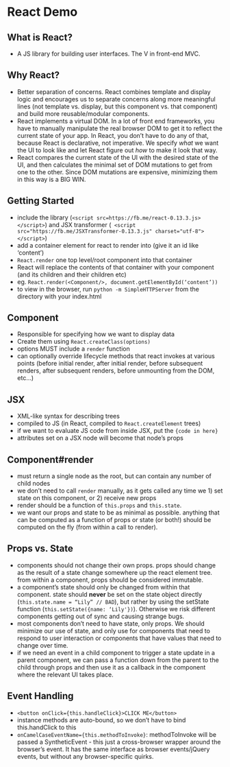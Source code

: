 # React Demo

## What is React?
- A JS library for building user interfaces.  The V in front-end MVC. 

## Why React?
- Better separation of concerns.  React combines template and display logic and encourages us to separate concerns along more meaningful lines (not template vs. display, but this component vs. that component) and build more reusable/modular components. 
- React implements a virtual DOM.  In a lot of front end frameworks, you have to manually manipulate the real browser DOM to get it to reflect the current state of your app.  In React, you don’t have to do any of that, because React is declarative, not imperative.  We specify *what* we want the UI to look like and let React figure out *how* to make it look that way.
- React compares the current state of the UI with the desired state of the UI, and then calculates the minimal set of DOM mutations to get from one to the other.  Since DOM mutations are expensive, minimizing them in this way is a BIG WIN.

## Getting Started
- include the library (`<script src=https://fb.me/react-0.13.3.js></script>`) and JSX transformer (` <script src="https://fb.me/JSXTransformer-0.13.3.js" charset="utf-8"></script>`)
- add a container element for react to render into (give it an id like ‘content’)
- `React.render` one top level/root component into that container
- React will replace the contents of that container with your component (and its children and their children etc)
- eg. `React.render(<Component/>, document.getElementById(‘content’))`
- to view in the browser, run `python -m SimpleHTTPServer` from the directory with your index.html

## Component
- Responsible for specifying how we want to display data
- Create them using `React.createClass(options)`
- options MUST include a `render` function
- can optionally override lifecycle methods that react invokes at various points (before initial render, after initial render, before subsequent renders, after subsequent renders, before unmounting from the DOM, etc...)

## JSX
- XML-like syntax for describing trees
- compiled to JS (in React, compiled to `React.createElement` trees)
- if we want to evaluate JS code from inside JSX, put the `{code in here}`
- attributes set on a JSX node will become that node’s props

## Component#render
- must return a single node as the root, but can contain any number of child nodes
- we don’t need to call `render` manually, as it gets called any time we 1) set state on this component, or 2) receive new props
- render should be a function of `this.props` and `this.state`.  
- we want our props and state to be as minimal as possible.  anything that can be computed as a function of props or state (or both!) should be computed on the fly (from within a call to render).

## Props vs. State
- components should not change their own props.  props should change as the result of a state change somewhere up the react element tree.  from within a component, props should be considered immutable.
- a component’s state should only be changed from within that component. state should **never** be set on the state object directly (`this.state.name = “Lily” // BAD`), but rather by using the setState function (`this.setState({name: ‘Lily'})`).  Otherwise we risk different components getting out of sync and causing strange bugs.
- most components don’t need to have state, only props.  We should minimize our use of state, and only use for components that need to respond to user interaction or components that have values that need to change over time.
- if we need an event in a child component to trigger a state update in a parent component, we can pass a function down from the parent to the child through props and then use it as a callback in the component where the relevant UI takes place.

## Event Handling
- `<button onClick={this.handleClick}>CLICK ME</button>`
- instance methods are auto-bound, so we don’t have to bind this.handClick to this
- `onCamelCaseEventName={this.methodToInvoke}`: methodToInvoke will be passed a SyntheticEvent - this just a cross-browser wrapper around the browser’s event.  It has the same interface as browser events/jQuery events, but without any browser-specific quirks.
